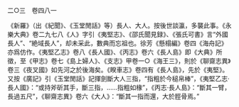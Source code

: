 二○三　卷四八一

《新羅》（出《紀聞》、《玉堂閒話》等）長人、大人。按後世談瀛，多襲此事。《永樂大典》卷二九七八《人》字引《夷堅志》、《邵氏聞見録》、《張氏可書》言“外國長人”、“絶域長人”，却未采此，數典而忘祖也。徐芳《懸榻編》卷四《海舟記》亦爲仿作。《夷堅乙志》卷八《長人國》、《丙志》卷六《長人島》即《大典》所徵，至《甲志》卷七《島上婦人》、《支志》甲卷一○《海王三》，則於《聊齋志異》卷三《夜叉國》如先河之於後海矣。《睽車志》卷四有《長人島》，先於《夷堅》。又按《廣記》引《玉堂閒話》記揮劍斷大人三指，“指粗於今槌帛棒”，《夷堅乙志·長人國》：“或持斧斫其手，斷三指，……指粗如椽”，《丙志·長人島》：“斷其一臂，長過五尺”，《聊齋志異》卷六《大人》：“斷其一指而還，大於脛骨焉。”